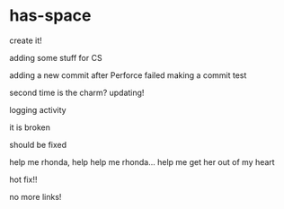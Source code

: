 # has-space

create it!

adding some stuff for CS

adding a new commit after Perforce failed
making a commit test

second time is the charm?
updating!

logging activity

it is broken

should be fixed

help me rhonda, help help me rhonda... help me get her out of my heart

hot fix!!

no more links!
